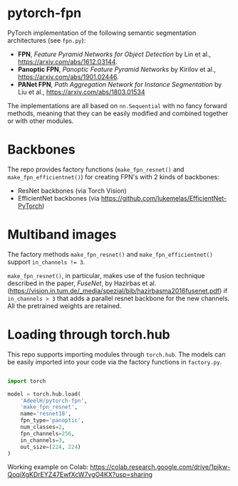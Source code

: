 # pytorch-fpn

PyTorch implementation of the following semantic segmentation architectures (see `fpn.py`):
- **FPN**, *Feature Pyramid Networks for Object Detection* by Lin et al., https://arxiv.com/abs/1612.03144.
- **Panoptic FPN**, *Panoptic Feature Pyramid Networks* by Kirilov et al., https://arxiv.com/abs/1901.02446.
- **PANet FPN**, *Path Aggregation Network for Instance Segmentation* by Liu et al., https://arxiv.com/abs/1803.01534

The implementations are all based on `nn.Sequential` with no fancy forward methods, meaning that they can be easily modified and combined together or with other modules.


# Backbones
The repo provides factory functions (`make_fpn_resnet()` and `make_fpn_efficientnet()`) for creating FPN's with 2 kinds of backbones:
- ResNet backbones (via Torch Vision)
- EfficientNet backbones (via https://github.com/lukemelas/EfficientNet-PyTorch)


# Multiband images
The factory methods `make_fpn_resnet()` and `make_fpn_efficientnet()` support `in_channels != 3`.

`make_fpn_resnet()`, in particular, makes use of the fusion technique described in the paper, *FuseNet*, by Hazirbas et al. (https://vision.in.tum.de/_media/spezial/bib/hazirbasma2016fusenet.pdf) if `in_channels > 3` that adds a parallel resnet backbone for the new channels. All the pretrained weights are retained.


# Loading through torch.hub
This repo supports importing modules through `torch.hub`. The models can be easily imported into your code via the factory functions in `factory.py`.

```python

import torch

model = torch.hub.load(
	'AdeelH/pytorch-fpn',
	'make_fpn_resnet',
	name='resnet18',
	fpn_type='panoptic',
	num_classes=2,
	fpn_channels=256,
	in_channels=3,
	out_size=(224, 224)
)

```

Working example on Colab: https://colab.research.google.com/drive/1pjkw-QoqiXgKDrEYZ47EwfXcW7vgO4KX?usp=sharing

